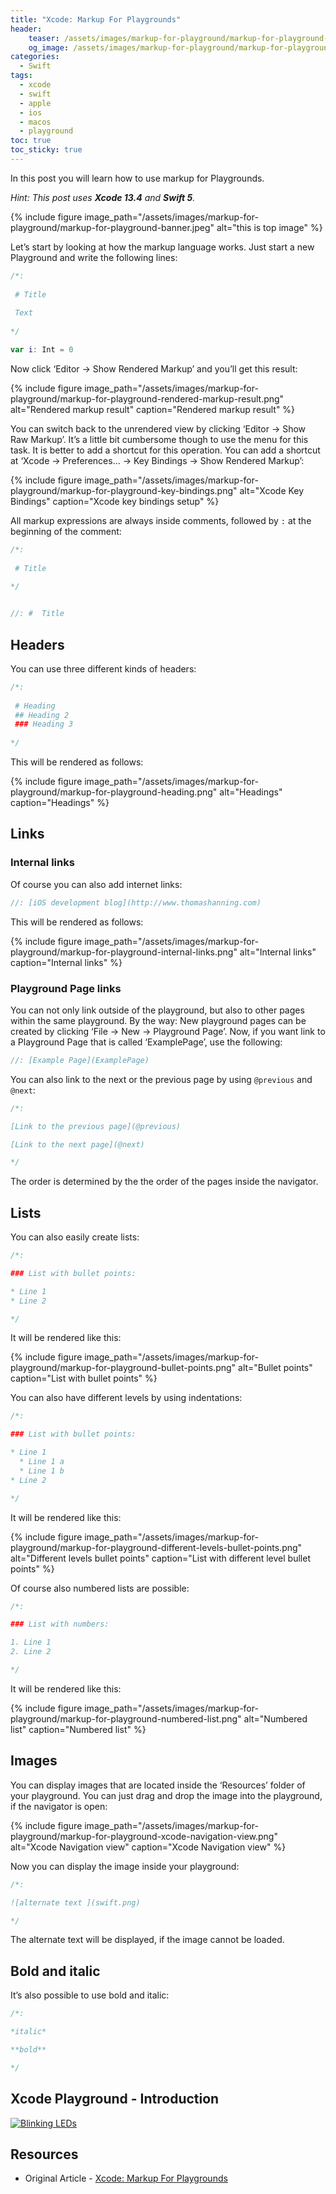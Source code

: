 ```yaml
---
title: "Xcode: Markup For Playgrounds"
header:
    teaser: /assets/images/markup-for-playground/markup-for-playground-banner.jpeg
    og_image: /assets/images/markup-for-playground/markup-for-playground-banner.jpeg
categories:
  - Swift
tags:
  - xcode
  - swift
  - apple
  - ios
  - macos
  - playground
toc: true
toc_sticky: true
---
```


In this post you will learn how to use markup for Playgrounds.

*Hint: This post uses **Xcode 13.4** and **Swift 5**.*

{% include figure image_path="/assets/images/markup-for-playground/markup-for-playground-banner.jpeg" alt="this is top image" %}

Let’s start by looking at how the markup language works. Just start a new Playground and write the following lines:

```swift
/*:
 
 # Title
 
 Text
 
*/

var i: Int = 0
```

Now click ‘Editor -> Show Rendered Markup’ and you’ll get this result:

{% include figure image_path="/assets/images/markup-for-playground/markup-for-playground-rendered-markup-result.png" alt="Rendered markup result" caption="Rendered markup result" %}

You can switch back to the unrendered view by clicking ‘Editor -> Show Raw Markup’. It’s a little bit cumbersome though to use the menu for this task. It is better to add a shortcut for this operation. You can add a shortcut at ‘Xcode -> Preferences… -> Key Bindings -> Show Rendered Markup’:

{% include figure image_path="/assets/images/markup-for-playground/markup-for-playground-key-bindings.png" alt="Xcode Key Bindings" caption="Xcode key bindings setup" %}

All markup expressions are always inside comments, followed by `:` at the beginning of the comment:

```swift
/*:
 
 # Title
 
*/


//: #  Title
```

## Headers

You can use three different kinds of headers:

```swift
/*:
 
 # Heading
 ## Heading 2
 ### Heading 3
 
*/
```

This will be rendered as follows:

{% include figure image_path="/assets/images/markup-for-playground/markup-for-playground-heading.png" alt="Headings" caption="Headings" %}

## Links

### Internal links
Of course you can also add internet links:

```swift
//: [iOS development blog](http://www.thomashanning.com)
```
This will be rendered as follows:

{% include figure image_path="/assets/images/markup-for-playground/markup-for-playground-internal-links.png" alt="Internal links" caption="Internal links" %}

### Playground Page links
You can not only link outside of the playground, but also to other pages within the same playground. By the way: New playground pages can be created by clicking ‘File -> New -> Playground Page’. Now, if you want link to a Playground Page that is called ‘ExamplePage’, use the following:

```swift
//: [Example Page](ExamplePage)
```

You can also link to the next or the previous page by using `@previous` and `@next`:

```swift
/*:

[Link to the previous page](@previous)

[Link to the next page](@next)

*/
```

The order is determined by the the order of the pages inside the navigator.

## Lists
You can also easily create lists:

```swift
/*:

### List with bullet points:

* Line 1
* Line 2

*/
```

It will be rendered like this:

{% include figure image_path="/assets/images/markup-for-playground/markup-for-playground-bullet-points.png" alt="Bullet points" caption="List with bullet points" %}

You can also have different levels by using indentations:

```swift
/*:

### List with bullet points:

* Line 1
  * Line 1 a
  * Line 1 b
* Line 2

*/
```
It will be rendered like this:

{% include figure image_path="/assets/images/markup-for-playground/markup-for-playground-different-levels-bullet-points.png" alt="Different levels bullet points" caption="List with different level bullet points" %}

Of course also numbered lists are possible:

```swift
/*:

### List with numbers:

1. Line 1
2. Line 2

*/
```
It will be rendered like this:

{% include figure image_path="/assets/images/markup-for-playground/markup-for-playground-numbered-list.png" alt="Numbered list" caption="Numbered list" %}

## Images
You can display images that are located inside the ‘Resources’ folder of your playground. You can just drag and drop the image into the playground, if the navigator is open:

{% include figure image_path="/assets/images/markup-for-playground/markup-for-playground-xcode-navigation-view.png" alt="Xcode Navigation view" caption="Xcode Navigation view" %}

Now you can display the image inside your playground:

```swift
/*:

![alternate text ](swift.png)

*/
```

The alternate text will be displayed, if the image cannot be loaded.

## Bold and italic
It’s also possible to use bold and italic:

```swift
/*:

*italic*

**bold**

*/
```

## Xcode Playground - Introduction

[![Blinking LEDs](http://img.youtube.com/vi/oMLHuX5nHvM/0.jpg)](https://www.youtube.com/watch?v=oMLHuX5nHvM "Xcode Playground - Introduction")

## Resources

- Original Article - [Xcode: Markup For Playgrounds](https://thomashanning.com/xcode-markup-for-playgrounds/)

